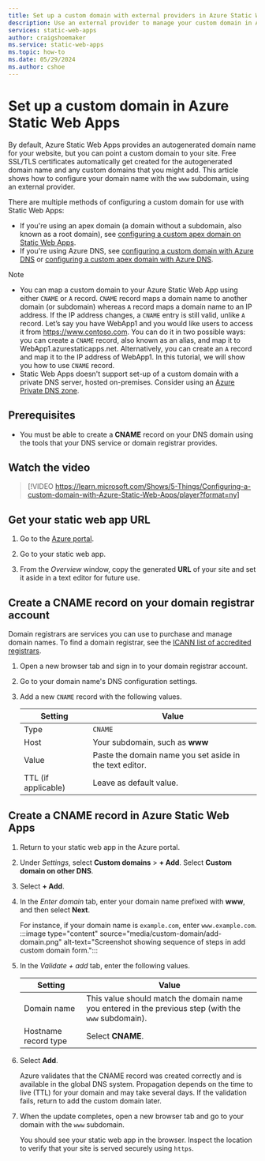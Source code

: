 ```yaml
---
title: Set up a custom domain with external providers in Azure Static Web Apps
description: Use an external provider to manage your custom domain in Azure Static Web Apps.
services: static-web-apps
author: craigshoemaker
ms.service: static-web-apps
ms.topic: how-to
ms.date: 05/29/2024
ms.author: cshoe
---
```


# Set up a custom domain in Azure Static Web Apps

By default, Azure Static Web Apps provides an autogenerated domain name for your website, but you can point a custom domain to your site. Free SSL/TLS certificates automatically get created for the autogenerated domain name and any custom domains that you might add. This article shows how to configure your domain name with the `www` subdomain, using an external provider.

There are multiple methods of configuring a custom domain for use with Static Web Apps:

- If you're using an apex domain (a domain without a subdomain, also known as a root domain), see [configuring a custom apex domain on Static Web Apps](apex-domain-external.md).
- If you're using Azure DNS, see [configuring a custom domain with Azure DNS](custom-domain-azure-dns.md) or [configuring a custom apex domain with Azure DNS](apex-domain-azure-dns.md).

> [!NOTE]
> - You can map a custom domain to your Azure Static Web App using either `CNAME` or `A` record. `CNAME` record maps a domain name to another domain (or subdomain) whereas `A` record maps a domain name to an IP address. If the IP address changes, a `CNAME` entry is still valid, unlike `A` record. Let’s say you have WebApp1 and you would like users to access it from https://www.contoso.com. You can do it in two possible ways: you can create a `CNAME` record, also known as an alias, and map it to WebApp1.azurestaticapps.net. Alternatively, you can create an `A` record and map it to the IP address of WebApp1. In this tutorial, we will show you how to use `CNAME` record.
> - Static Web Apps doesn't support set-up of a custom domain with a private DNS server, hosted on-premises. Consider using an [Azure Private DNS zone](../dns/private-dns-privatednszone.md).

## Prerequisites

- You must be able to create a **CNAME** record on your DNS domain using the tools that your DNS service or domain registrar provides.

## Watch the video

> [!VIDEO https://learn.microsoft.com/Shows/5-Things/Configuring-a-custom-domain-with-Azure-Static-Web-Apps/player?format=ny]

## Get your static web app URL

1. Go to the [Azure portal](https://portal.azure.com).

1. Go to your static web app.

1. From the *Overview* window, copy the generated **URL** of your site and set it aside in a text editor for future use.

## Create a CNAME record on your domain registrar account

Domain registrars are services you can use to purchase and manage domain names. To find a domain registrar, see the [ICANN list of accredited registrars](https://www.icann.org/en/accredited-registrars).

1. Open a new browser tab and sign in to your domain registrar account.

1. Go to your domain name's DNS configuration settings.

1. Add a new `CNAME` record with the following values.

    | Setting | Value |
    |--|--|
    | Type | `CNAME` |
    | Host | Your subdomain, such as **www** |
    | Value | Paste the domain name you set aside in the text editor. |
    | TTL (if applicable) | Leave as default value. |

## Create a CNAME record in Azure Static Web Apps

1. Return to your static web app in the Azure portal.

1. Under *Settings*, select **Custom domains** > **+ Add**. Select **Custom domain on other DNS**.

1. Select **+ Add**.

1. In the *Enter domain* tab, enter your domain name prefixed with **www**, and then select **Next**.

    For instance, if your domain name is `example.com`, enter `www.example.com`.
    :::image type="content" source="media/custom-domain/add-domain.png" alt-text="Screenshot showing sequence of steps in add custom domain form.":::

1. In the *Validate + add* tab, enter the following values.

    | Setting | Value |
    |---|---|
    | Domain name | This value should match the domain name you entered in the previous step (with the `www` subdomain). |
    | Hostname record type | Select **CNAME**. |

1. Select **Add**.

   Azure validates that the CNAME record was created correctly and is available in the global DNS system.  Propagation depends on the time to live (TTL) for your domain and may take several days. If the validation fails, return to add the custom domain later.

1. When the update completes, open a new browser tab and go to your domain with the `www` subdomain.

    You should see your static web app in the browser. Inspect the location to verify that your site is served securely using `https`.

